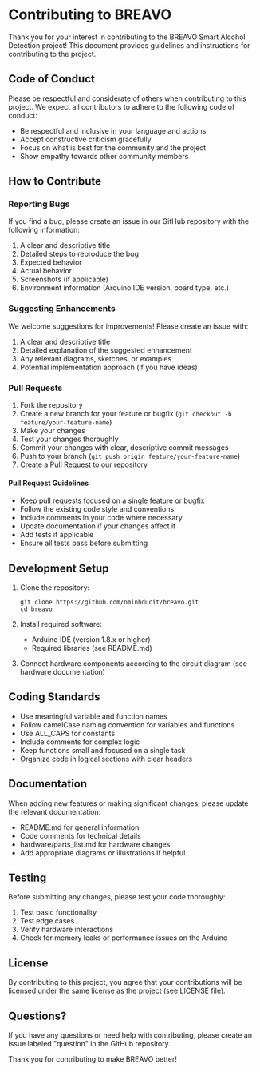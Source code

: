 # Contributing to BREAVO

Thank you for your interest in contributing to the BREAVO Smart Alcohol Detection project! This document provides guidelines and instructions for contributing to the project.

## Code of Conduct

Please be respectful and considerate of others when contributing to this project. We expect all contributors to adhere to the following code of conduct:

- Be respectful and inclusive in your language and actions
- Accept constructive criticism gracefully
- Focus on what is best for the community and the project
- Show empathy towards other community members

## How to Contribute

### Reporting Bugs

If you find a bug, please create an issue in our GitHub repository with the following information:

1. A clear and descriptive title
2. Detailed steps to reproduce the bug
3. Expected behavior
4. Actual behavior
5. Screenshots (if applicable)
6. Environment information (Arduino IDE version, board type, etc.)

### Suggesting Enhancements

We welcome suggestions for improvements! Please create an issue with:

1. A clear and descriptive title
2. Detailed explanation of the suggested enhancement
3. Any relevant diagrams, sketches, or examples
4. Potential implementation approach (if you have ideas)

### Pull Requests

1. Fork the repository
2. Create a new branch for your feature or bugfix (`git checkout -b feature/your-feature-name`)
3. Make your changes
4. Test your changes thoroughly
5. Commit your changes with clear, descriptive commit messages
6. Push to your branch (`git push origin feature/your-feature-name`)
7. Create a Pull Request to our repository

#### Pull Request Guidelines

- Keep pull requests focused on a single feature or bugfix
- Follow the existing code style and conventions
- Include comments in your code where necessary
- Update documentation if your changes affect it
- Add tests if applicable
- Ensure all tests pass before submitting

## Development Setup

1. Clone the repository:
   ```
   git clone https://github.com/nminhducit/breavo.git
   cd breavo
   ```

2. Install required software:
   - Arduino IDE (version 1.8.x or higher)
   - Required libraries (see README.md)

3. Connect hardware components according to the circuit diagram (see hardware documentation)

## Coding Standards

- Use meaningful variable and function names
- Follow camelCase naming convention for variables and functions
- Use ALL_CAPS for constants
- Include comments for complex logic
- Keep functions small and focused on a single task
- Organize code in logical sections with clear headers

## Documentation

When adding new features or making significant changes, please update the relevant documentation:

- README.md for general information
- Code comments for technical details
- hardware/parts_list.md for hardware changes
- Add appropriate diagrams or illustrations if helpful

## Testing

Before submitting any changes, please test your code thoroughly:

1. Test basic functionality
2. Test edge cases
3. Verify hardware interactions
4. Check for memory leaks or performance issues on the Arduino

## License

By contributing to this project, you agree that your contributions will be licensed under the same license as the project (see LICENSE file).

## Questions?

If you have any questions or need help with contributing, please create an issue labeled "question" in the GitHub repository.

Thank you for contributing to make BREAVO better!
